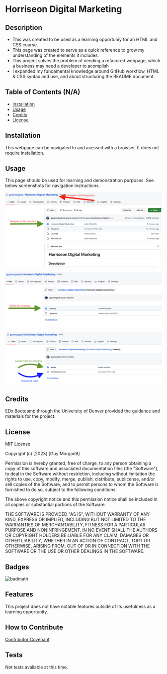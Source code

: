 # Horriseon Digital Marketing

## Description

- This was created to be used as a learning opportuniy for an HTML and CSS course.
- This page was created to serve as a quick reference to grow my understanding of the elements it includes.
- This project solves the problem of needing a refacored webpage, which a business may need a developer to acomplish
- I expanded my fundamental knowledge around GitHub workflow, HTML & CSS syntax and use, and about structuring the README document.

## Table of Contents (N/A)
- [Installation](#installation)
- [Usage](#usage)
- [Credits](#credits)
- [License](#license)

## Installation

This webpage can be navigated to and acessed with a browser. It does not require installation.

## Usage

This page should be used for learning and demonstration purposes.
See below screenshots for navigation instructions.
    
![step 1](https://github.com/guymorganb/Horiseon-Digital-Marketing/blob/main/assets/images/readmeAssets/StepsToAccess.png?raw=true)


![step 2](https://github.com/guymorganb/Horiseon-Digital-Marketing/blob/main/assets/images/readmeAssets/Step2Access.png?raw=true)


![step 3](https://github.com/guymorganb/Horiseon-Digital-Marketing/blob/main/assets/images/readmeAssets/Step3Access.png?raw=true)


## Credits

EDx Bootcamp through the University of Denver provided the guidance and materials for the project.

## License

MIT License

Copyright (c) [2023] [Guy MorganB]

Permission is hereby granted, free of charge, to any person obtaining a copy
of this software and associated documentation files (the "Software"), to deal
in the Software without restriction, including without limitation the rights
to use, copy, modify, merge, publish, distribute, sublicense, and/or sell
copies of the Software, and to permit persons to whom the Software is
furnished to do so, subject to the following conditions:

The above copyright notice and this permission notice shall be included in all
copies or substantial portions of the Software.

THE SOFTWARE IS PROVIDED "AS IS", WITHOUT WARRANTY OF ANY KIND, EXPRESS OR
IMPLIED, INCLUDING BUT NOT LIMITED TO THE WARRANTIES OF MERCHANTABILITY,
FITNESS FOR A PARTICULAR PURPOSE AND NONINFRINGEMENT. IN NO EVENT SHALL THE
AUTHORS OR COPYRIGHT HOLDERS BE LIABLE FOR ANY CLAIM, DAMAGES OR OTHER
LIABILITY, WHETHER IN AN ACTION OF CONTRACT, TORT OR OTHERWISE, ARISING FROM,
OUT OF OR IN CONNECTION WITH THE SOFTWARE OR THE USE OR OTHER DEALINGS IN THE
SOFTWARE.

## Badges

![badmath](https://img.shields.io/github/license/guymorganb/Horiseon-Digital-Marketing)


## Features

This project does not have notable features outside of its usefulness as a learning opportunity.

## How to Contribute

[Contributor Covenant](https://www.contributor-covenant.org/)

## Tests

Not tests avaliable at this time.
